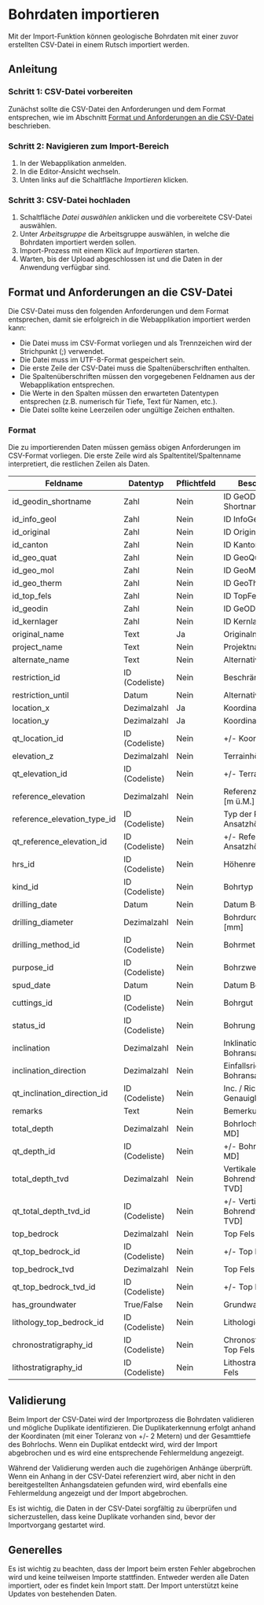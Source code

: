 # Bohrdaten importieren

Mit der Import-Funktion können geologische Bohrdaten mit einer zuvor erstellten CSV-Datei in einem Rutsch importiert werden. 

## Anleitung

### Schritt 1: CSV-Datei vorbereiten

Zunächst sollte die CSV-Datei den Anforderungen und dem Format entsprechen, wie im Abschnitt [Format und Anforderungen an die CSV-Datei](#format-und-anforderungen-an-die-csv-datei) beschrieben.

### Schritt 2: Navigieren zum Import-Bereich

1. In der Webapplikation anmelden.
2. In die Editor-Ansicht wechseln.
3. Unten links auf die Schaltfläche _Importieren_ klicken.

### Schritt 3: CSV-Datei hochladen

1. Schaltfläche _Datei auswählen_ anklicken und die vorbereitete CSV-Datei auswählen.
2. Unter _Arbeitsgruppe_ die Arbeitsgruppe auswählen, in welche die Bohrdaten importiert werden sollen.
3. Import-Prozess mit einem Klick auf _Importieren_ starten.
4. Warten, bis der Upload abgeschlossen ist und die Daten in der Anwendung verfügbar sind.

## Format und Anforderungen an die CSV-Datei

Die CSV-Datei muss den folgenden Anforderungen und dem Format entsprechen, damit sie erfolgreich in die Webapplikation importiert werden kann:

* Die Datei muss im CSV-Format vorliegen und als Trennzeichen wird der Strichpunkt (;) verwendet.
* Die Datei muss im UTF-8-Format gespeichert sein.
* Die erste Zeile der CSV-Datei muss die Spaltenüberschriften enthalten.
* Die Spaltenüberschriften müssen den vorgegebenen Feldnamen aus der Webapplikation entsprechen.
* Die Werte in den Spalten müssen den erwarteten Datentypen entsprechen (z.B. numerisch für Tiefe, Text für Namen, etc.).
* Die Datei sollte keine Leerzeilen oder ungültige Zeichen enthalten.

### Format

Die zu importierenden Daten müssen gemäss obigen Anforderungen im CSV-Format vorliegen. Die erste Zeile wird als Spaltentitel/Spaltenname interpretiert, die restlichen Zeilen als Daten. 

| Feldname                    | Datentyp       | Pflichtfeld | Beschreibung                              |
|-----------------------------|----------------|-------------|-------------------------------------------|
| id_geodin_shortname         | Zahl           | Nein        | ID GeODin-Shortname                       |
| id_info_geol                | Zahl           | Nein        | ID InfoGeol                               |
| id_original                 | Zahl           | Nein        | ID Original                               |
| id_canton                   | Zahl           | Nein        | ID Kanton                                 |
| id_geo_quat                 | Zahl           | Nein        | ID GeoQuat                                |
| id_geo_mol                  | Zahl           | Nein        | ID GeoMol                                 |
| id_geo_therm                | Zahl           | Nein        | ID GeoTherm                               |
| id_top_fels                 | Zahl           | Nein        | ID TopFels                                |
| id_geodin                   | Zahl           | Nein        | ID GeODin                                 |
| id_kernlager                | Zahl           | Nein        | ID Kernlager                              |
| original_name               | Text           | Ja          | Originalname                              |
| project_name                | Text           | Nein        | Projektname                               |
| alternate_name              | Text           | Nein        | Alternativer Name                         |
| restriction_id              | ID (Codeliste) | Nein        | Beschränkung                              |
| restriction_until           | Datum          | Nein        | Alternativer Name                         |
| location_x                  | Dezimalzahl    | Ja          | Koordinate Ost LV95                       |
| location_y                  | Dezimalzahl    | Ja          | Koordinate Nord LV95                      |
| qt_location_id              | ID (Codeliste) | Nein        | +/- Koordinaten [m]                       |
| elevation_z                 | Dezimalzahl    | Nein        | Terrainhöhe [m ü.M.]                      |
| qt_elevation_id             | ID (Codeliste) | Nein        | +/- Terrainhöhe [m]                       |
| reference_elevation         | Dezimalzahl    | Nein        | Referenz Ansatzhöhe [m ü.M.]              |
| reference_elevation_type_id | ID (Codeliste) | Nein        | Typ der Referenz Ansatzhöhe               |
| qt_reference_elevation_id   | ID (Codeliste) | Nein        | +/- Referenz Ansatzhöhe [m]               |
| hrs_id                      | ID (Codeliste) | Nein        | Höhenreferenzsystem                       |
| kind_id                     | ID (Codeliste) | Nein        | Bohrtyp                                   |
| drilling_date               | Datum          | Nein        | Datum Bohrende                            |
| drilling_diameter           | Dezimalzahl    | Nein        | Bohrdurchmesser [mm]                      |
| drilling_method_id          | ID (Codeliste) | Nein        | Bohrmethode                               |
| purpose_id                  | ID (Codeliste) | Nein        | Bohrzweck                                 |
| spud_date                   | Datum          | Nein        | Datum Bohrbeginn                          |
| cuttings_id                 | ID (Codeliste) | Nein        | Bohrgut                                   |
| status_id                   | ID (Codeliste) | Nein        | Bohrungsstatus                            |
| inclination                 | Dezimalzahl    | Nein        | Inklination beim Bohransatzpunkt [°]      |
| inclination_direction       | Dezimalzahl    | Nein        | Einfallsrichtung beim Bohransatzpunkt [°] |
| qt_inclination_direction_id | ID (Codeliste) | Nein        | Inc. / Richtung Genauigkeit               |
| remarks                     | Text           | Nein        | Bemerkungen                               |
| total_depth                 | Dezimalzahl    | Nein        | Bohrlochlänge [m MD]                      |
| qt_depth_id                 | ID (Codeliste) | Nein        | +/- Bohrlochlänge [m MD]                  |
| total_depth_tvd             | Dezimalzahl    | Nein        | Vertikale Bohrendteufe [m TVD]            |
| qt_total_depth_tvd_id       | ID (Codeliste) | Nein        | +/- Vertikale Bohrendteufe [m TVD]        |
| top_bedrock                 | Dezimalzahl    | Nein        | Top Fels [m MD]                           |
| qt_top_bedrock_id           | ID (Codeliste) | Nein        | +/- Top Fels [m MD]                       |
| top_bedrock_tvd             | Dezimalzahl    | Nein        | Top Fels [m TVD]                          |
| qt_top_bedrock_tvd_id       | ID (Codeliste) | Nein        | +/- Top Fels [m TVD]                      |
| has_groundwater             | True/False     | Nein        | Grundwasser                               |
| lithology_top_bedrock_id    | ID (Codeliste) | Nein        | Lithologie Top Fels                       |
| chronostratigraphy_id       | ID (Codeliste) | Nein        | Chronostratigraphie Top Fels              |
| lithostratigraphy_id        | ID (Codeliste) | Nein        | Lithostratigraphie Top Fels               |

## Validierung

Beim Import der CSV-Datei wird der Importprozess die Bohrdaten validieren und mögliche Duplikate identifizieren. Die Duplikaterkennung erfolgt anhand der Koordinaten (mit einer Toleranz von +/- 2 Metern) und der Gesamttiefe des Bohrlochs. Wenn ein Duplikat entdeckt wird, wird der Import abgebrochen und es wird eine entsprechende Fehlermeldung angezeigt.

Während der Validierung werden auch die zugehörigen Anhänge überprüft. Wenn ein Anhang in der CSV-Datei referenziert wird, aber nicht in den bereitgestellten Anhangsdateien gefunden wird, wird ebenfalls eine Fehlermeldung angezeigt und der Import abgebrochen.

Es ist wichtig, die Daten in der CSV-Datei sorgfältig zu überprüfen und sicherzustellen, dass keine Duplikate vorhanden sind, bevor der Importvorgang gestartet wird.

## Generelles

Es ist wichtig zu beachten, dass der Import beim ersten Fehler abgebrochen wird und keine teilweisen Importe stattfinden. Entweder werden alle Daten importiert, oder es findet kein Import statt. Der Import unterstützt keine Updates von bestehenden Daten.
